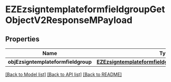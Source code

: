 # EZEzsigntemplateformfieldgroupGetObjectV2ResponseMPayload

## Properties
Name | Type | Description | Notes
------------ | ------------- | ------------- | -------------
**objEzsigntemplateformfieldgroup** | [**EZEzsigntemplateformfieldgroupResponseCompound***](EZEzsigntemplateformfieldgroupResponseCompound.md) |  | 

[[Back to Model list]](../README.md#documentation-for-models) [[Back to API list]](../README.md#documentation-for-api-endpoints) [[Back to README]](../README.md)


